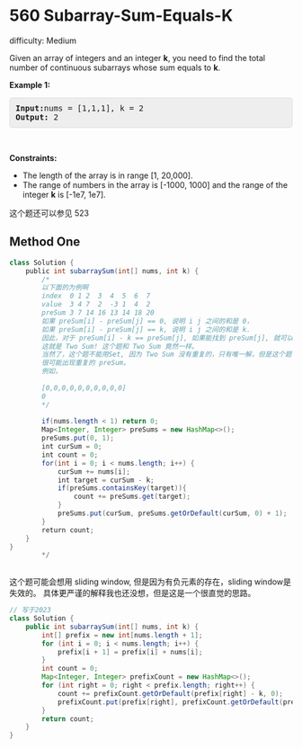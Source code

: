 # 560 Subarray-Sum-Equals-K

difficulty: Medium

<style>
        section pre{
          background-color: #eee;
          border: 1px solid #ddd;
          padding:10px;
          border-radius: 5px;
        }
      </style>
<section>
<div><p>Given an array of integers and an integer <b>k</b>, you need to find the total number of continuous subarrays whose sum equals to <b>k</b>.</p>
<p><b>Example 1:</b></p>
<pre><b>Input:</b>nums = [1,1,1], k = 2
<b>Output:</b> 2
</pre>
<p>&nbsp;</p>
<p><strong>Constraints:</strong></p>
<ul>
	<li>The length of the array is in range [1, 20,000].</li>
	<li>The range of numbers in the array is [-1000, 1000] and the range of the integer <b>k</b> is [-1e7, 1e7].</li>
</ul>
</div></section>

这个题还可以参见 523
 
 ## Method One 
 
``` Java
class Solution {
    public int subarraySum(int[] nums, int k) {
        /*
        以下面的为例啊
        index  0 1 2  3  4  5  6  7
        value  3 4 7  2  -3 1  4  2 
        preSum 3 7 14 16 13 14 18 20
        如果 preSum[i] - preSum[j] == 0, 说明 i j 之间的和是 0，
        如果 preSum[i] - preSum[j] == k, 说明 i j 之间的和是 k.
        因此，对于 preSum[i] - k == preSum[j], 如果能找到 preSum[j], 就可以符合。
        这就是 Two Sum! 这个题和 Two Sum 竟然一样。
        当然了，这个题不能用Set, 因为 Two Sum 没有重复的，只有唯一解，但是这个题，
        很可能出现重复的 preSum。
        例如，
        
        [0,0,0,0,0,0,0,0,0,0]
        0
        */
        
        if(nums.length < 1) return 0;
        Map<Integer, Integer> preSums = new HashMap<>();
        preSums.put(0, 1);
        int curSum = 0;
        int count = 0;
        for(int i = 0; i < nums.length; i++) {
            curSum += nums[i];
            int target = curSum - k;
            if(preSums.containsKey(target)){
                count += preSums.get(target);
            }
            preSums.put(curSum, preSums.getOrDefault(curSum, 0) + 1);
        }
        return count;
    }
}
        */
​
```

这个题可能会想用 sliding window, 但是因为有负元素的存在，sliding window是失效的。
具体更严谨的解释我也还没想，但是这是一个很直觉的思路。


```java
// 写于2023
class Solution {
    public int subarraySum(int[] nums, int k) {
        int[] prefix = new int[nums.length + 1];
        for (int i = 0; i < nums.length; i++) {
            prefix[i + 1] = prefix[i] + nums[i];
        }
        int count = 0;
        Map<Integer, Integer> prefixCount = new HashMap<>();
        for (int right = 0; right < prefix.length; right++) {
            count += prefixCount.getOrDefault(prefix[right] - k, 0);
            prefixCount.put(prefix[right], prefixCount.getOrDefault(prefix[right], 0) + 1);
        }
        return count;
    }
}
```